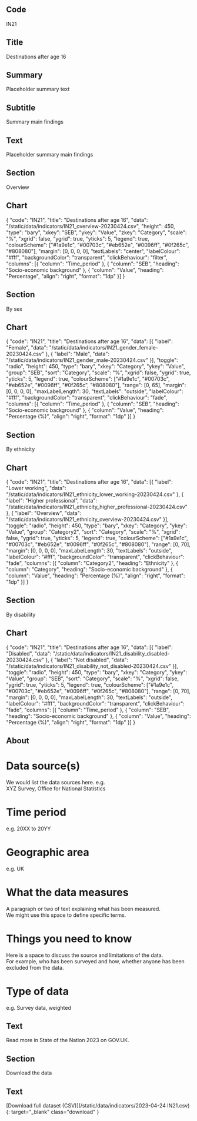 ## Code
IN21

## Title
Destinations after age 16

## Summary
Placeholder summary text

## Subtitle
Summary main findings

## Text
Placeholder summary main findings

## Section
Overview

## Chart
{ "code": "IN21", "title": "Destinations after age 16", "data": "/static/data/indicators/IN21_overview-20230424.csv", "height": 450, "type": "bary", "xkey": "SEB", "ykey": "Value", "zkey": "Category", "scale": "%", "xgrid": false, "ygrid": true, "yticks": 5, "legend": true, "colourScheme": ["#1a9e1c", "#00703c", "#eb652e", "#0096ff", "#0f265c", "#808080"], "margin": [0, 0, 0, 0], "textLabels": "center", "labelColour": "#fff", "backgroundColor": "transparent", "clickBehaviour": "filter", "columns": [{ "column": "Time_period" }, { "column": "SEB", "heading": "Socio-economic background" }, { "column": "Value", "heading": "Percentage", "align": "right", "format": "1dp" }] }

## Section
By sex

## Chart
{ "code": "IN21", "title": "Destinations after age 16", "data": [{ "label": "Female", "data": "/static/data/indicators/IN21_gender_female-20230424.csv" }, { "label": "Male", "data": "/static/data/indicators/IN21_gender_male-20230424.csv" }], "toggle": "radio", "height": 450, "type": "bary", "xkey": "Category", "ykey": "Value", "group": "SEB", "sort": "Category", "scale": "%", "xgrid": false, "ygrid": true, "yticks": 5, "legend": true, "colourScheme": ["#1a9e1c", "#00703c", "#eb652e", "#0096ff", "#0f265c", "#808080"], "range": [0, 65], "margin": [0, 0, 0, 0], "maxLabelLength": 30, "textLabels": "outside", "labelColour": "#fff", "backgroundColor": "transparent", "clickBehaviour": "fade", "columns": [{ "column": "Time_period" }, { "column": "SEB", "heading": "Socio-economic background" }, { "column": "Value", "heading": "Percentage (%)", "align": "right", "format": "1dp" }] }

## Section
By ethnicity

## Chart
{ "code": "IN21", "title": "Destinations after age 16", "data": [{ "label": "Lower working", "data": "/static/data/indicators/IN21_ethnicity_lower_working-20230424.csv" }, { "label": "Higher professional", "data": "/static/data/indicators/IN21_ethnicity_higher_professional-20230424.csv" }, { "label": "Overview", "data": "/static/data/indicators/IN21_ethnicity_overview-20230424.csv" }], "toggle": "radio", "height": 450, "type": "bary", "xkey": "Category", "ykey": "Value", "group": "Category2", "sort": "Category", "scale": "%", "xgrid": false, "ygrid": true, "yticks": 5, "legend": true, "colourScheme": ["#1a9e1c", "#00703c", "#eb652e", "#0096ff", "#0f265c", "#808080"], "range": [0, 70], "margin": [0, 0, 0, 0], "maxLabelLength": 30, "textLabels": "outside", "labelColour": "#fff", "backgroundColor": "transparent", "clickBehaviour": "fade", "columns": [{ "column": "Category2", "heading": "Ethnicity" }, { "column": "Category", "heading": "Socio-economic background" }, { "column": "Value", "heading": "Percentage (%)", "align": "right", "format": "1dp" }] }

## Section
By disability

## Chart
{ "code": "IN21", "title": "Destinations after age 16", "data": [{ "label": "Disabled", "data": "/static/data/indicators/IN21_disability_disabled-20230424.csv" }, { "label": "Not disabled", "data": "/static/data/indicators/IN21_disability_not_disabled-20230424.csv" }], "toggle": "radio", "height": 450, "type": "bary", "xkey": "Category", "ykey": "Value", "group": "SEB", "sort": "Category", "scale": "%", "xgrid": false, "ygrid": true, "yticks": 5, "legend": true, "colourScheme": ["#1a9e1c", "#00703c", "#eb652e", "#0096ff", "#0f265c", "#808080"], "range": [0, 70], "margin": [0, 0, 0, 0], "maxLabelLength": 30, "textLabels": "outside", "labelColour": "#fff", "backgroundColor": "transparent", "clickBehaviour": "fade", "columns": [{ "column": "Time_period" }, { "column": "SEB", "heading": "Socio-economic background" }, { "column": "Value", "heading": "Percentage (%)", "align": "right", "format": "1dp" }] }

## About
# Data source(s)
We would list the data sources here. e.g.<br>
XYZ Survey, Office for National Statistics

# Time period
e.g. 20XX to 20YY

# Geographic area
e.g. UK

# What the data measures
A paragraph or two of text explaining what has been measured.<br>
We might use this space to define specific terms.

# Things you need to know
Here is a space to discuss the source and limitations of the data.<br>
For example, who has been surveyed and how, whether anyone has been excluded from the data.

# Type of data
e.g. Survey data, weighted

## Text
Read more in State of the Nation 2023 on GOV.UK.

## Section
Download the data

## Text
[Download full dataset (CSV)](/static/data/indicators/2023-04-24 IN21.csv){: target="_blank" class="download" }
